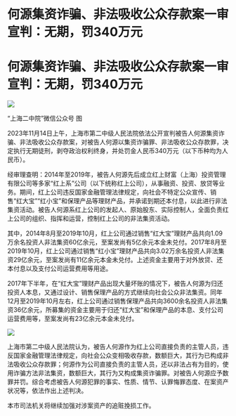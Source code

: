 # 何源集资诈骗、非法吸收公众存款案一审宣判：无期，罚340万元

# 何源集资诈骗、非法吸收公众存款案一审宣判：无期，罚340万元

![](https://inews.gtimg.com/om_bt/OzOwq-p3XDiIlJcDhwrYjTLtIclMA4edPmtOXPW2vdnmgAA/1000)

“上海二中院”微信公众号 图

2023年11月14日上午，上海市第二中级人民法院依法公开宣判被告人何源集资诈骗、非法吸收公众存款案，对被告人何源以集资诈骗罪、非法吸收公众存款罪，决定执行无期徒刑，剥夺政治权利终身，并处罚金人民币340万元（以下币种均为人民币）。

经审理查明：2014年至2019年，被告人何源先后成立红上财富（上海）投资管理有限公司等多家“红上系”公司（以下统称红上公司），从事融资、投资、放贷等业务。期间，红上公司违反国家金融管理法律规定，向社会不特定公众宣传、销售“红大宝”“红小宝”和保理产品等理财产品，并承诺到期还本付息，以此进行非法集资活动。被告人何源系红上公司的发起人、原始股东、实际控制人，全面负责红上公司的组织、指挥和运营，控制红上公司的非法集资活动。

其中，2014年8月至2019年10月，红上公司通过销售“红大宝”理财产品共向1.09万余名投资人非法集资60亿余元，至案发尚有5亿余元本金未兑付。2017年8月至2019年10月，红上公司通过销售“红小宝”理财产品共向3.02万余名投资人非法集资29亿余元，至案发尚有11亿余元本金未兑付。上述资金主要用于对外放贷、还本付息以及支付公司运营费用等用途。

2017年下半年，在“红大宝”理财产品出现大量坏账的情况下，被告人何源为归还投资人本息，又通过设计、销售保理产品的方式继续向社会公众非法集资。同年12月至2019年10月左右，红上公司通过销售保理产品共向3600余名投资人非法集资36亿余元，所募集的资金主要用于归还“红大宝”和保理产品的本息、支付公司运营费用等，至案发尚有23亿余元本金未兑付。

![](https://inews.gtimg.com/om_bt/OqIiXr2MoMAA6RCHaCLv_ZILGglJM4UY_BKSp5v1EtF5oAA/1000)

上海市第二中级人民法院认为，被告人何源作为红上公司直接负责的主管人员，违反国家金融管理法律规定，向社会公众变相吸收存款，数额巨大，其行为已构成非法吸收公众存款罪；何源作为公司直接负责的主管人员，还以非法占有为目的，使用诈骗方法非法集资，数额巨大，其行为又构成集资诈骗罪。对被告人何源应予数罪并罚。综合考虑被告人何源犯罪的事实、性质、情节、认罪悔罪态度、在案资产状况等，依法作出上述判决。

本市司法机关将继续加强对涉案资产的追赃挽损工作。

